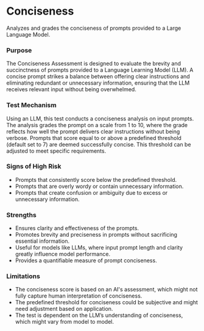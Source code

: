 # Conciseness

Analyzes and grades the conciseness of prompts provided to a Large Language Model.

### Purpose

The Conciseness Assessment is designed to evaluate the brevity and succinctness of prompts provided to a Language
Learning Model (LLM). A concise prompt strikes a balance between offering clear instructions and eliminating
redundant or unnecessary information, ensuring that the LLM receives relevant input without being overwhelmed.

### Test Mechanism

Using an LLM, this test conducts a conciseness analysis on input prompts. The analysis grades the prompt on a scale
from 1 to 10, where the grade reflects how well the prompt delivers clear instructions without being verbose.
Prompts that score equal to or above a predefined threshold (default set to 7) are deemed successfully concise.
This threshold can be adjusted to meet specific requirements.

### Signs of High Risk

- Prompts that consistently score below the predefined threshold.
- Prompts that are overly wordy or contain unnecessary information.
- Prompts that create confusion or ambiguity due to excess or unnecessary information.

### Strengths

- Ensures clarity and effectiveness of the prompts.
- Promotes brevity and preciseness in prompts without sacrificing essential information.
- Useful for models like LLMs, where input prompt length and clarity greatly influence model performance.
- Provides a quantifiable measure of prompt conciseness.

### Limitations

- The conciseness score is based on an AI's assessment, which might not fully capture human interpretation of
conciseness.
- The predefined threshold for conciseness could be subjective and might need adjustment based on application.
- The test is dependent on the LLM’s understanding of conciseness, which might vary from model to model.